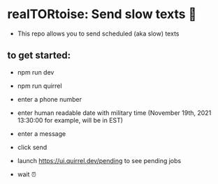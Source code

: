 # realTORtoise: Send slow texts 🐢

- This repo allows you to send scheduled (aka slow) texts

## to get started:

- npm run dev
- npm run quirrel
- enter a phone number
- enter human readable date with military time (November 19th, 2021 13:30:00 for example, will be in EST)
- enter a message
- click send

- launch https://ui.quirrel.dev/pending to see pending jobs

- wait ⏰
